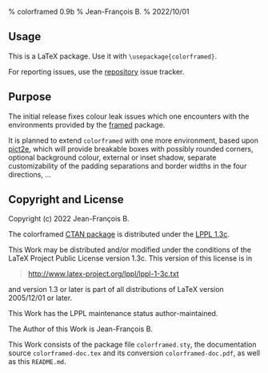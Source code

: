 % colorframed 0.9b
% Jean-François B.
% 2022/10/01

## Usage

This is a LaTeX package.  Use it with `\usepackage{colorframed}`.

For reporting issues, use the
[repository](https://github.com/jfbu/colorframed) issue tracker.

## Purpose

The initial release fixes colour leak issues which one encounters
with the environments provided by the
[framed](https://ctan.org/pkg/framed) package.

It is planned to extend `colorframed` with one more environment,
based upon [pict2e](https://ctan.org/pkg/pict2e), which will
provide breakable boxes with possibly rounded corners, optional
background colour, external or inset shadow, separate
customizability of the padding separations and border widths in
the four directions, ...

## Copyright and License

Copyright (c) 2022 Jean-François B.

The colorframed [CTAN package](https://ctan.org/pkg/colorframed)
is distributed under the
[LPPL 1.3c](https://ctan.org/license/lppl1.3c).

This Work may be distributed and/or modified under the conditions
of the LaTeX Project Public License version 1.3c. This version of
this license is in

> <http://www.latex-project.org/lppl/lppl-1-3c.txt>

and version 1.3 or later is part of all distributions of LaTeX
version 2005/12/01 or later.

This Work has the LPPL maintenance status author-maintained.

The Author of this Work is Jean-François B.

This Work consists of the package file `colorframed.sty`, the
documentation source `colorframed-doc.tex` and its conversion
`colorframed-doc.pdf`, as well as this `README.md`.
